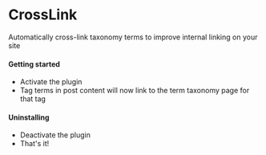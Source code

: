 # CrossLink
Automatically cross-link taxonomy terms to improve internal linking on your site

#### Getting started

* Activate the plugin
* Tag terms in post content will now link to the term taxonomy page for that tag

#### Uninstalling

* Deactivate the plugin
* That's it!